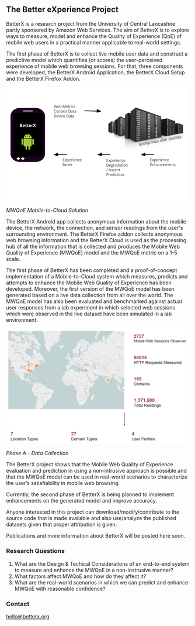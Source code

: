 ## The Better eXperience Project

BetterX is a research project from the University of Central Lancashire partly sponsored by Amazon Web Services.  The aim of BetterX is to explore ways to measure, model and enhance the Quality of Experience (QoE) of mobile web users in a practical manner applicable to real-world settings.

The first phase of BetterX is to collect live mobile user data and construct a predictive model which quantifies (or scores) the user-perceived experience of mobile web browsing sessions.  For that, three components were developed, the BetterX Android Application, the BetterX Cloud Setup and the BetterX Firefox Addon.

![Image](mobile-cloud-interaction-2.png)

*MWQoE Mobile-to-Cloud Solution*

The BetterX Android app collects anonymous information about the mobile device, the network, the connection, and sensor readings from the user's surrounding environment.  The BetterX Firefox addon collects anonymous web browsing information and the BetterX Cloud is used as the processing hub of all the information that is collected and produces the Mobile Web Quality of Experience (MWQoE) model and the MWQoE metric on a 1-5 scale.

The first phase of BetterX has been completed and a proof-of-concept implementation of a Mobile-to-Cloud system which measures, predicts and attempts to enhance the Mobile Web Quality of Experience has been developed.  Moreover, the first version of the MWQoE model has been generated based on a live data collection from all over the world.  The MWQoE model has also been evaluated and benchmarked against actual user responses from a lab experiment in which selected web sessions which were observed in the live dataset have been simulated in a lab environment.

![Image](phase1-map.png)

*Phase A - Data Collection*

The BetterX project shows that the Mobile Web Quality of Experience evaluation and prediction in using a non-intrusive approach is possible and that the MWQoE model can be used in real-world scenarios to characterize the user’s satisfiability in mobile web browsing.

Currently, the second phase of BetterX is being planned to implement enhancements on the generated model and improve accuracy.

Anyone interested in this project can download/modify/contribute to the source code that is made available and also use/analyze the published datasets given that proper attribution is given.

Publications and more information about BetterX will be posted here soon.


### Research Questions
1. What are the Design & Techical Considerations of an end-to-end system to measure and enhance the MWQoE in a non-instrusive manner?
2. What factors affect MWQoE and how do they affect it?
3. What are the real-world scenarios in which we can predict and enhance MWQoE with reasonable confidence?


### Contact
[hello@betterx.org](mailto:hello@betterx.org) 
